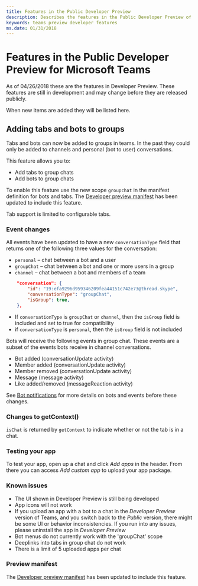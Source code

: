 ```yaml
---
title: Features in the Public Developer Preview
description: Describes the features in the Public Developer Preview of Microsoft Teams
keywords: teams preview developer features
ms.date: 01/31/2018
---
```

# Features in the Public Developer Preview for Microsoft Teams

As of 04/26/2018 these are the features in Developer Preview. These features are still in development and may change before they are released publicly.

When new items are added they will be listed here.

## Adding tabs and bots to groups

Tabs and bots can now be added to groups in teams. In the past they could only be added to channels and personal (bot to user) conversations.

This feature allows you to:

* Add tabs to group chats
* Add bots to group chats

To enable this feature use the new scope `groupchat` in the manifest definition for bots and tabs. The [Developer preview manifest](~/resources/schema/manifest-schema-dev-preview) has been updated to include this feature.

Tab support is limited to configurable tabs.

### Event changes

All events have been updated to have a new `conversationType` field that returns one of the following three values for the conversation:

* `personal` – chat between a bot and a user
* `groupChat` – chat between a bot and one or more users in a group
* `channel` – chat between a bot and members of a team

```json
    "conversation": {
        "id": "19:efa9296d959346209fea44151c742e73@thread.skype",
        "conversationType": "groupChat",
        "isGroup": true,
    },

```

* If `conversationType` is `groupChat` or `channel`, then the `isGroup` field is included and set to true for compatibility
* if `conversationType` is `personal`, then the `isGroup` field is not included

Bots will receive the following events in group chat. These events are a subset of the events bots receive in channel conversations.

* Bot added (conversationUpdate activity)
* Member added (conversationUpdate activity)
* Member removed (conversationUpdate activity)
* Message (message activity)
* Like added/removed (messageReaction activity)

See [Bot notifications](~/concepts/bots/bots-notifications) for more details on bots and events before these changes.

### Changes to getContext()

`isChat` is returned by `getContext` to indicate whether or not the tab is in a chat.

### Testing your app

To test your app, open up a chat and click *Add apps* in the header. From there you can access *Add custom app* to upload your app package.

### Known issues

* The UI shown in Developer Preview is still being developed
* App icons will not work
* If you upload an app with a bot to a chat in the *Developer Preview* version of Teams, and you switch back to the *Public* version, there might be some UI or behavior inconsistencies. If you run into any issues, please uninstall the app in *Developer Preview*
* Bot menus do not currently work with the 'groupChat' scope
* Deeplinks into tabs in group chat do not work
* There is a limit of 5 uploaded apps per chat

### Preview manifest

The [Developer preview manifest](~/resources/schema/manifest-schema-dev-preview) has been updated to include this feature.